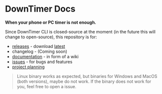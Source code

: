 # DownTimer Docs

**When your phone or PC timer is not enough.**

Since DownTimer CLI is closed-source at the moment (in the future this will change to open-source), this repository is for:

- [releases](https://github.com/govisit/DownTimer-docs/releases) - download [latest](https://github.com/govisit/DownTimer-docs/releases/latest)
- changelog - (Coming soon)
- [documentation](https://github.com/govisit/DownTimer-docs/wiki) - in form of a wiki
- [issues](https://github.com/govisit/DownTimer-docs/issues) - for bugs and features
- [project planning](https://github.com/govisit/DownTimer-docs/projects)

> Linux binary works as expected, but binaries for Windows and MacOS (both versions), maybe do not work. If the binary does not work for you, feel free to open a issue.
